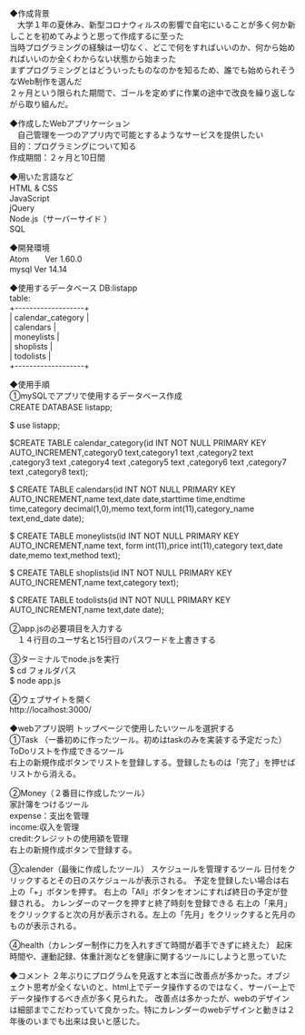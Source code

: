  ◆作成背景<br>
　大学１年の夏休み、新型コロナウィルスの影響で自宅にいることが多く何か新しことを初めてみようと思って作成するに至った<br>
 当時プログラミングの経験は一切なく、どこで何をすればいいのか、何から始めればいいのか全くわからない状態から始まった<br>
 まずプログラミングとはどういったものなのかを知るため、誰でも始められそうなWeb制作を選んだ<br>
 ２ヶ月という限られた期間で、ゴールを定めずに作業の途中で改良を繰り返しながら取り組んだ。<br>
 
 ◆作成したWebアプリケーション<br>
　自己管理を一つのアプリ内で可能とするようなサービスを提供したい<br>
 目的：プログラミングについて知る<br>
 作成期間：２ヶ月と10日間<br>
 
◆用いた言語など<br>
HTML & CSS　<br>
JavaScript<br>
jQuery<br>
Node.js（サーバーサイド ）<br>
SQL<br>

◆開発環境<br>
Atom　　Ver 1.60.0<br>
mysql  Ver 14.14<br>

◆使用するデータベース
DB:listapp<br>
table:<br>
+-------------------+<br>
| calendar_category |<br>
| calendars         |<br>
| moneylists        |<br>
| shoplists         |<br>
| todolists         |<br>
+-------------------+<br>

◆使用手順<br>
①mySQLでアプリで使用するデータベース作成<br>
CREATE DATABASE listapp;　　<br>

$ use listapp;<br>

$CREATE TABLE calendar_category(id INT NOT NULL PRIMARY KEY AUTO_INCREMENT,category0 text,category1 text ,category2 text ,category3 text ,category4 text ,category5 text ,category6 text ,category7 text ,category8 text);<br>

$ CREATE TABLE calendars(id INT NOT NULL PRIMARY KEY AUTO_INCREMENT,name text,date date,starttime time,endtime time,category decimal(1,0),memo text,form int(11),category_name text,end_date date);<br>

$ CREATE TABLE moneylists(id INT NOT NULL PRIMARY KEY AUTO_INCREMENT,name text, form int(11),price int(11),category text,date date,memo text,method text);<br>

$ CREATE TABLE shoplists(id INT NOT NULL PRIMARY KEY AUTO_INCREMENT,name text,category text);<br>

$ CREATE TABLE todolists(id INT NOT NULL PRIMARY KEY AUTO_INCREMENT,name text,date date);<br>

②app.jsの必要項目を入力する<br>
　１４行目のユーザ名と15行目のパスワードを上書きする<br>

③ターミナルでnode.jsを実行<br>
$ cd フォルダパス<br>
$ node app.js<br>

④ウェブサイトを開く<br>
http://localhost:3000/<br>



◆webアプリ説明
トップページで使用したいツールを選択する<br>
①Task （一番初めに作ったツール。初めはtaskのみを実装する予定だった）<br>
  ToDoリストを作成できるツール<br>
  右上の新規作成ボタンでリストを登録しする。登録したものは「完了」を押せばリストから消える。<br>
              
②Money（２番目に作成したツール）<br>
  家計簿をつけるツール<br>
  expense：支出を管理<br>
  income:収入を管理<br>
  credit:クレジットの使用額を管理<br>
  右上の新規作成ボタンで登録する。
 
③calender（最後に作成したツール）
 スケジュールを管理するツール
 日付をクリックするとその日のスケジュールが表示される。
 予定を登録したい場合は右上の「+」ボタンを押す。
 右上の「All」ボタンをオンにすれば終日の予定が登録される。
 カレンダーのマークを押すと終了時刻を登録できる
 右上の「来月」をクリックすると次の月が表示される。左上の「先月」をクリックすると先月のものが表示される。
 
 ④health（カレンダー制作に力を入れすぎて時間が着手できずに終えた）
 起床時間や、運動記録、体重計測などを健康に関するツールにしようと思っていた
 
◆コメント
２年ぶりにプログラムを見返すと本当に改善点が多かった。オブジェクト思考が全くないのと、html上でデータ操作するのではなく、サーバー上でデータ操作するべき点が多く見られた。
改善点は多かったが、webのデザインは細部までこだわっていて良かった。特にカレンダーのwebデザインと動きは２年後のいまでも出来は良いと感じた。
 
  
